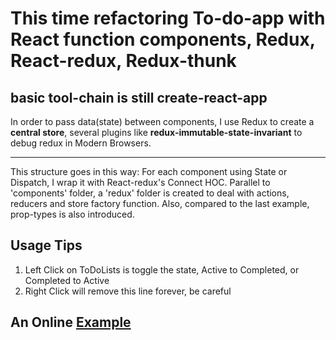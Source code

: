 # This time refactoring To-do-app with React function components, Redux, React-redux, Redux-thunk

## basic tool-chain is still create-react-app

In order to pass data(state) between components, I use Redux to create a **central store**, several plugins like **redux-immutable-state-invariant** to debug redux in Modern Browsers.

---

This structure goes in this way: For each component using State or Dispatch, I wrap it with React-redux's Connect HOC. Parallel to 'components' folder, a 'redux' folder is created to deal with actions, reducers and store factory function. Also, compared to the last example, prop-types is also introduced.

## Usage Tips

1. Left Click on ToDoLists is toggle the state, Active to Completed, or Completed to Active
2. Right Click will remove this line forever, be careful

## An Online [Example](http://todoapp2.jzh.surge.sh)
